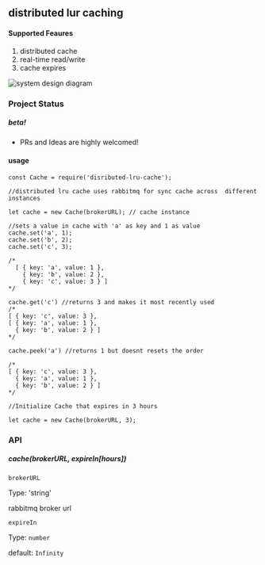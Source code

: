 ## distributed lur caching

#### Supported Feaures

1. distributed cache
2. real-time read/write
4. cache expires

![system design diagram](https://lh3.googleusercontent.com/_OGkY8qcCa1lcO6QGz4m8WEEzwHu9FdQEpH1UR3IiiZgJnHJH4Q9W3_Fgt3tIY9Oh3x9BnCwxowNL0BVPKW7DaNRvEg62g8DpOetfYB1SmBm7Ds0d1nH8ndJc6udJBKV6AlxUigXTuO9UHyaeSiviiiu8Va0Aouir4dOg1Pk7Hxdpsa08HLVMyct3JrOl0QyKgKWoTzg7oOJ-P4X0fsvrhuxsraEnPbHcWQWooICK9ELWmSjfRjUiKm8nOe4mG6uwwntAJJ14eGILEbdp8XLJYA-K49JiPCemXfyeyB9x-bqyMNAYawR425021HnNd1pffTkpxlvs2kmaPefBv2WVghQCYddHdYl_pyKI6pDWy6OWh6PhpcNTywz20zi_Q1J1JeLDSYYWCFTsxxOyT2wh9v0kLX7t9b3fmHwPWhsQmcukG27YUzbr4YjJy0gmm_q7z4tS4N-8rWDwF8KLjMj1WPvdKcG1L0je54vaNxd24xQoUGFvRGvwbbHw4RJ5FGqIlCqFbIHks1DmTw2fxtxxvt7HXh-nIWs9AKzI4keegbVZS3mw0BRKuTeJn2QelOEEuojWwzkgC8djoxzzE58KgINPkzZp3zw71G_YGz9mjkV28hWtHYV5PM=s957-w957-h801-no)
### Project Status

##### beta!
* PRs and Ideas are highly welcomed!

#### usage

```
const Cache = require('disributed-lru-cache');

//distributed lru cache uses rabbitmq for sync cache across  different instances

let cache = new Cache(brokerURL); // cache instance

//sets a value in cache with 'a' as key and 1 as value
cache.set('a', 1);
cache.set('b', 2);
cache.set('c', 3);

/*
  [ { key: 'a', value: 1 },
    { key: 'b', value: 2 },
    { key: 'c', value: 3 } ]
*/

cache.get('c') //returns 3 and makes it most recently used
/*
[ { key: 'c', value: 3 },
[ { key: 'a', value: 1 },
  { key: 'b', value: 2 } ]
*/

cache.peek('a') //returns 1 but doesnt resets the order

/*
[ { key: 'c', value: 3 },
  { key: 'a', value: 1 },
  { key: 'b', value: 2 } ]
*/

//Initialize Cache that expires in 3 hours

let cache = new Cache(brokerURL, 3);
```
### API
##### cache(brokerURL, expireIn[hours])

`brokerURL`

Type: 'string'

rabbitmq broker url

`expireIn`

Type: `number`

default: `Infinity`
